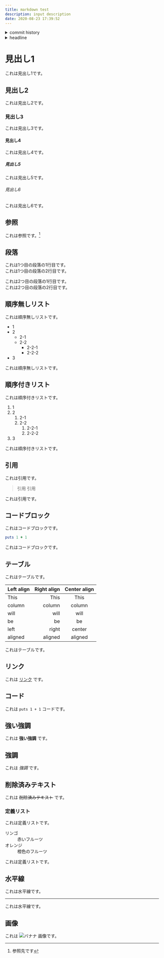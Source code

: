 ```yaml
---
title: markdown test
description: input description
date: 2020-08-23 17:39:52
---
```

<!-- history area start -->
<details><summary>commit history</summary><div><ol>
<li>2020/08/23 17:32:34 4030372</li>
<li>2020/08/23 17:24:03 f619289</li>
<li>2020/08/23 15:00:49 c0c9a0b</li>
</ol></div></details>
<!-- history area end -->
<!-- toc area start -->
<details><summary>headline</summary><div>
<!-- START doctoc -->
<!-- END doctoc -->

</div></details>

<!-- toc area end -->

# 見出し1

これは見出し1です。

## 見出し2

これは見出し2です。

### 見出し3

これは見出し3です。

#### 見出し4

これは見出し4です。

##### 見出し5

これは見出し5です。

###### 見出し6

これは見出し6です。

## 参照

これは参照です。[^1]

## 段落

これは1つ目の段落の1行目です。  
これは1つ目の段落の2行目です。

これは2つ目の段落の1行目です。  
これは2つ目の段落の2行目です。

## 順序無しリスト

これは順序無しリストです。

- 1
- 2
    - 2-1
    - 2-2
        - 2-2-1
        - 2-2-2
- 3

これは順序無しリストです。

## 順序付きリスト

これは順序付きリストです。

1. 1
1. 2
    1. 2-1
    1. 2-2
        1. 2-2-1
        1. 2-2-2
1. 3

これは順序付きリストです。

## 引用

これは引用です。

> 引用
> 引用

これは引用です。

## コードブロック

これはコードブロックです。

```ruby
puts 1 + 1
```

これはコードブロックです。

## テーブル

これはテーブルです。

| Left align | Right align | Center align |
|:-----------|------------:|:------------:|
| This       |        This |     This     |
| column     |      column |    column    |
| will       |        will |     will     |
| be         |          be |      be      |
| left       |       right |    center    |
| aligned    |     aligned |   aligned    |

これはテーブルです。

## リンク

これは [リンク](http://example.com) です。

## コード

これは `puts 1 + 1` コードです。

## 強い強調

これは **強い強調** です。

## 強調

これは *強調* です。

## 削除済みテキスト

これは ~~削除済みテキスト~~ です。

### 定義リスト

これは定義リストです。

<dl>
  <dt>リンゴ</dt>
  <dd>赤いフルーツ</dd>
  <dt>オレンジ</dt>
  <dd>橙色のフルーツ</dd>
</dl>

これは定義リストです。

## 水平線

これは水平線です。

---

これは水平線です。

## 画像

これは ![バナナ](https://upload.wikimedia.org/wikipedia/commons/thumb/d/de/Bananavarieties.jpg/220px-Bananavarieties.jpg) 画像です。


[^1]: 参照先です
